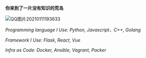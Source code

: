 **你来到了一片没有知识的荒岛**

![QQ图片20210111193633](https://user-images.githubusercontent.com/61461791/117250512-ec12e500-ae75-11eb-8be8-413a68c607a8.gif)


*Programming language I Use: Python, Javascript，C++, Golang*

*Framework I Use: Flask, React, Vue*

*Infra as Code: Docker, Ansible, Vagrant, Packer*
